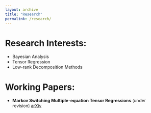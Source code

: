 ```yaml
---
layout: archive
title: "Research"
permalink: /research/
---
```


Research Interests:
======
- Bayesian Analysis
- Tensor Regression
- Low-rank Decomposition Methods

Working Papers:
======
- **Markov Switching Multiple-equation Tensor Regressions** (under revision) [arXiv](https://arxiv.org/abs/2407.00655)
